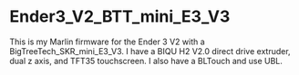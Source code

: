 # Ender3_V2_BTT_mini_E3_V3
This is my Marlin firmware for the Ender 3 V2 with a BigTreeTech_SKR_mini_E3_V3. I have a BIQU H2 V2.0 direct drive extruder, dual z axis, and TFT35 touchscreen. I also have a BLTouch and use UBL.
